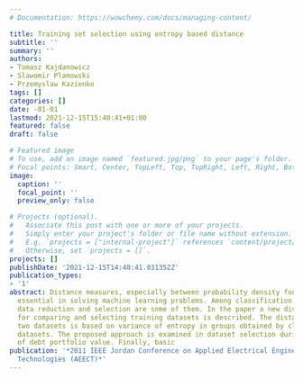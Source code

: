 ```yaml
---
# Documentation: https://wowchemy.com/docs/managing-content/

title: Training set selection using entropy based distance
subtitle: ''
summary: ''
authors:
- Tomasz Kajdanowicz
- Slawomir Plamowski
- Przemyslaw Kazienko
tags: []
categories: []
date: -01-01
lastmod: 2021-12-15T15:40:41+01:00
featured: false
draft: false

# Featured image
# To use, add an image named `featured.jpg/png` to your page's folder.
# Focal points: Smart, Center, TopLeft, Top, TopRight, Left, Right, BottomLeft, Bottom, BottomRight.
image:
  caption: ''
  focal_point: ''
  preview_only: false

# Projects (optional).
#   Associate this post with one or more of your projects.
#   Simply enter your project's folder or file name without extension.
#   E.g. `projects = ["internal-project"]` references `content/project/deep-learning/index.md`.
#   Otherwise, set `projects = []`.
projects: []
publishDate: '2021-12-15T14:40:41.031352Z'
publication_types:
- '1'
abstract: Distance measures, especially between probability density functions, are
  essential in solving machine learning problems. Among classification and clustering,
  data reduction and selection are some of them. In the paper a new distance measure
  for comparing and selecting training datasets is described. The distance between
  two datasets is based on variance of entropy in groups obtained by clustering joint
  datasets. The proposed approach is examined in dataset selection during prediction
  of debt portfolio value. Finally, basic
publication: '*2011 IEEE Jordan Conference on Applied Electrical Engineering and Computing
  Technologies (AEECT)*'
---
```


